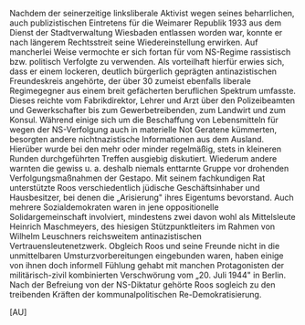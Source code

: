 Nachdem der seinerzeitige linksliberale Aktivist wegen seines
beharrlichen, auch publizistischen Eintretens für die Weimarer Republik
1933 aus dem Dienst der Stadtverwaltung Wiesbaden entlassen worden war,
konnte er nach längerem Rechtsstreit seine Wiedereinstellung erwirken.
Auf mancherlei Weise vermochte er sich fortan für vom NS-Regime
rassistisch bzw. politisch Verfolgte zu verwenden. Als vorteilhaft
hierfür erwies sich, dass er einem lockeren, deutlich bürgerlich
geprägten antinazistischen Freundeskreis angehörte, der über 30 zumeist
ebenfalls liberale Regimegegner aus einem breit gefächerten beruflichen
Spektrum umfasste. Dieses reichte vom Fabrikdirektor, Lehrer und Arzt
über den Polizeibeamten und Gewerkschafter bis zum Gewerbetreibenden,
zum Landwirt und zum Konsul. Während einige sich um die Beschaffung von
Lebensmitteln für wegen der NS-Verfolgung auch in materielle Not
Geratene kümmerten, besorgten andere nichtnazistische Informationen aus
dem Ausland. Hierüber wurde bei den mehr oder minder regelmäßig, stets
in kleineren Runden durchgeführten Treffen ausgiebig diskutiert.
Wiederum andere warnten die gewiss u. a. deshalb niemals enttarnte
Gruppe vor drohenden Verfolgungsmaßnahmen der Gestapo. Mit seinem
fachkundigen Rat unterstützte Roos verschiedentlich jüdische
Geschäftsinhaber und Hausbesitzer, bei denen die „Arisierung" ihres
Eigentums bevorstand. Auch mehrere Sozialdemokraten waren in jene
oppositionelle Solidargemeinschaft involviert, mindestens zwei davon
wohl als Mittelsleute Heinrich Maschmeyers, des hiesigen
Stützpunktleiters im Rahmen von Wilhelm Leuschners reichsweitem
antinazistischen Vertrauensleutenetzwerk. Obgleich Roos und seine
Freunde nicht in die unmittelbaren Umsturzvorbereitungen eingebunden
waren, haben einige von ihnen doch informell Fühlung gehabt mit manchen
Protagonisten der militärisch-zivil kombinierten Verschwörung vom „20.
Juli 1944" in Berlin. Nach der Befreiung von der NS-Diktatur gehörte
Roos sogleich zu den treibenden Kräften der kommunalpolitischen
Re-Demokratisierung.

\[AU\]
